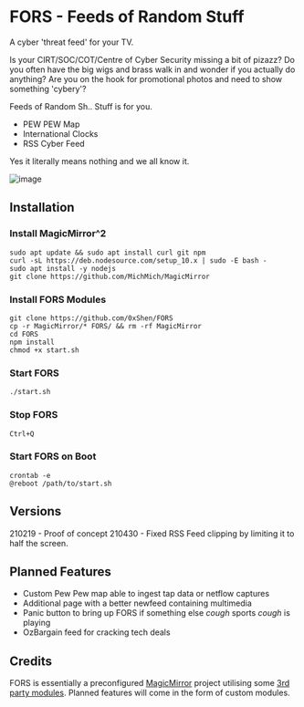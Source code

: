 # FORS - Feeds of Random Stuff
A cyber 'threat feed' for your TV.

Is your CIRT/SOC/COT/Centre of Cyber Security missing a bit of pizazz? 
Do you often have the big wigs and brass walk in and wonder if you actually do anything? 
Are you on the hook for promotional photos and need to show something 'cybery'?

Feeds of Random Sh.. Stuff is for you. 
* PEW PEW Map
* International Clocks
* RSS Cyber Feed

Yes it literally means nothing and we all know it.

![image](https://user-images.githubusercontent.com/9160174/116641905-d3558b80-a9ac-11eb-80aa-990707215183.png)

## Installation
### Install MagicMirror^2
```
sudo apt update && sudo apt install curl git npm
curl -sL https://deb.nodesource.com/setup_10.x | sudo -E bash -
sudo apt install -y nodejs
git clone https://github.com/MichMich/MagicMirror
```

### Install FORS Modules
```
git clone https://github.com/0xShen/FORS
cp -r MagicMirror/* FORS/ && rm -rf MagicMirror
cd FORS
npm install
chmod +x start.sh
```

### Start FORS
```
./start.sh
```

### Stop FORS
```
Ctrl+Q
```

### Start FORS on Boot
```
crontab -e
@reboot /path/to/start.sh
```

## Versions
210219 - Proof of concept
210430 - Fixed RSS Feed clipping by limiting it to half the screen.

## Planned Features
* Custom Pew Pew map able to ingest tap data or netflow captures
* Additional page with a better newfeed containing multimedia
* Panic button to bring up FORS if something else *cough* sports *cough* is playing
* OzBargain feed for cracking tech deals

## Credits 
FORS is essentially a preconfigured [MagicMirror](https://magicmirror.builders/) project utilising some [3rd party modules](https://github.com/MichMich/MagicMirror/wiki/3rd-Party-Modules). Planned features will come in the form of custom modules.
